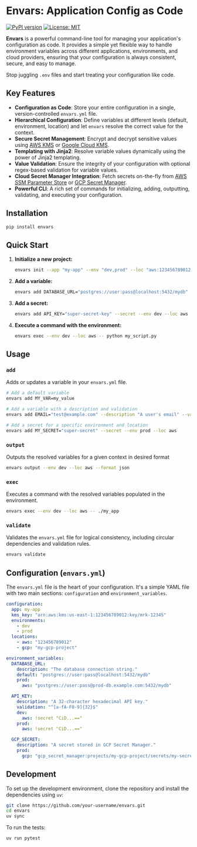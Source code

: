 # Envars: Application Config as Code

[![PyPI version](https://badge.fury.io/py/envars.svg)](https://badge.fury.io/py/envars)
[![License: MIT](https://img.shields.io/badge/License-MIT-yellow.svg)](https://opensource.org/licenses/MIT)

**Envars** is a powerful command-line tool for managing your application's configuration as code. It provides a simple yet flexible way to handle environment variables across different applications, environments, and cloud providers, ensuring that your configuration is always consistent, secure, and easy to manage.

Stop juggling `.env` files and start treating your configuration like code.

## Key Features

- **Configuration as Code**: Store your entire configuration in a single, version-controlled `envars.yml` file.
- **Hierarchical Configuration**: Define variables at different levels (default, environment, location) and let `envars` resolve the correct value for the context.
- **Secure Secret Management**: Encrypt and decrypt sensitive values using [AWS KMS](https://aws.amazon.com/kms/) or [Google Cloud KMS](https://cloud.google.com/kms).
- **Templating with Jinja2**: Resolve variable values dynamically using the power of Jinja2 templating.
- **Value Validation**: Ensure the integrity of your configuration with optional regex-based validation for variable values.
- **Cloud Secret Manager Integration**: Fetch secrets on-the-fly from [AWS SSM Parameter Store](https://docs.aws.amazon.com/systems-manager/latest/userguide/systems-manager-parameter-store.html) or [GCP Secret Manager](https://cloud.google.com/secret-manager).
- **Powerful CLI**: A rich set of commands for initializing, adding, outputting, validating, and executing your configuration.

## Installation

```bash
pip install envars
```

## Quick Start

1.  **Initialize a new project:**
    ```bash
    envars init --app "my-app" --env "dev,prod" --loc "aws:123456789012"
    ```

2.  **Add a variable:**
    ```bash
    envars add DATABASE_URL="postgres://user:pass@localhost:5432/mydb" --description "The database connection string."
    ```

3.  **Add a secret:**
    ```bash
    envars add API_KEY="super-secret-key" --secret --env dev --loc aws
    ```

4.  **Execute a command with the environment:**
    ```bash
    envars exec --env dev --loc aws -- python my_script.py
    ```

## Usage

### `add`

Adds or updates a variable in your `envars.yml` file.

```bash
# Add a default variable
envars add MY_VAR=my_value

# Add a variable with a description and validation
envars add EMAIL="test@example.com" --description "A user's email" --validation "^[a-zA-Z0-9_.+-]+@[a-zA-Z0-9-]+\.[a-zA-Z0-9-.]+$"

# Add a secret for a specific environment and location
envars add MY_SECRET="super-secret" --secret --env prod --loc aws
```

### `output`

Outputs the resolved variables for a given context in desired format

```bash
envars output --env dev --loc aws --format json
```

### `exec`

Executes a command with the resolved variables populated in the environment.

```bash
envars exec --env dev --loc aws -- ./my_app
```

### `validate`

Validates the `envars.yml` file for logical consistency, including circular dependencies and validation rules.

```bash
envars validate
```

## Configuration (`envars.yml`)

The `envars.yml` file is the heart of your configuration. It's a simple YAML file with two main sections: `configuration` and `environment_variables`.

```yaml
configuration:
  app: my-app
  kms_key: "arn:aws:kms:us-east-1:123456789012:key/mrk-12345"
  environments:
    - dev
    - prod
  locations:
    - aws: "123456789012"
    - gcp: "my-gcp-project"

environment_variables:
  DATABASE_URL:
    description: "The database connection string."
    default: "postgres://user:pass@localhost:5432/mydb"
    prod:
      aws: "postgres://user:pass@prod-db.example.com:5432/mydb"

  API_KEY:
    description: "A 32-character hexadecimal API key."
    validation: "^[a-fA-F0-9]{32}$"
    dev:
      aws: !secret "CiD...=="
    prod:
      aws: !secret "CiD...=="

  GCP_SECRET:
    description: "A secret stored in GCP Secret Manager."
    prod:
      gcp: "gcp_secret_manager:projects/my-gcp-project/secrets/my-secret/versions/latest"
```

## Development

To set up the development environment, clone the repository and install the dependencies using `uv`:

```bash
git clone https://github.com/your-username/envars.git
cd envars
uv sync
```

To run the tests:

```bash
uv run pytest
```
